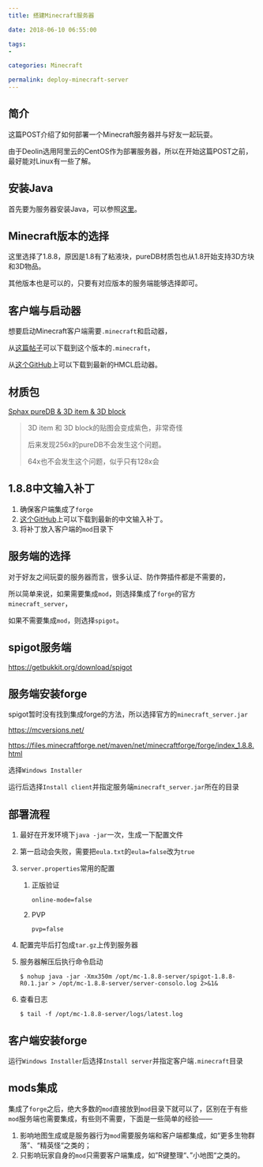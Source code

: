 ```yaml
---
title: 搭建Minecraft服务器

date: 2018-06-10 06:55:00

tags:
- 

categories: Minecraft

permalink: deploy-minecraft-server
---
```




## 简介

这篇POST介绍了如何部署一个Minecraft服务器并与好友一起玩耍。

由于Deolin选用阿里云的CentOS作为部署服务器，所以在开始这篇POST之前，最好能对Linux有一些了解。



## 安装Java

首先要为服务器安装Java，可以参照[这里](http://spldeolin.com/posts/centos-softwares/#JDK)。



## Minecraft版本的选择

这里选择了1.8.8，原因是1.8有了粘液块，pureDB材质包也从1.8开始支持3D方块和3D物品。

其他版本也是可以的，只要有对应版本的服务端能够选择即可。



## 客户端与启动器

想要启动Minecraft客户端需要`.minecraft`和启动器，

从[这篇帖子](http://www.mcbbs.net/forum.php?mod=viewthread&tid=38297&page=49&ordertype=1#pid547863)可以下载到这个版本的`.minecraft`，

从[这个GitHub](https://github.com/huanghongxun/HMCL/releases)上可以下载到最新的HMCL启动器。



## 材质包

[Sphax pureDB & 3D item & 3D block](http://bdcraft.net/purebdcraft-minecraft)

>3D item 和 3D block的贴图会变成紫色，非常奇怪
>
>后来发现256x的pureDB不会发生这个问题。
>
>64x也不会发生这个问题，似乎只有128x会



## 1.8.8中文输入补丁

1. 确保客户端集成了`forge`
2. [这个GitHub](https://github.com/zlainsama/InputFix/releases)上可以下载到最新的中文输入补丁。
3. 将补丁放入客户端的`mod`目录下



## 服务端的选择

对于好友之间玩耍的服务器而言，很多认证、防作弊插件都是不需要的，

所以简单来说，如果需要集成`mod`，则选择集成了`forge`的官方`minecraft_server`，

如果不需要集成`mod`，则选择`spigot`。



## spigot服务端

https://getbukkit.org/download/spigot



## 服务端安装forge

spigot暂时没有找到集成forge的方法，所以选择官方的`minecraft_server.jar`

https://mcversions.net/

https://files.minecraftforge.net/maven/net/minecraftforge/forge/index_1.8.8.html

选择`Windows Installer`

运行后选择`Install client`并指定服务端`minecraft_server.jar`所在的目录



## 部署流程

1. 最好在开发环境下`java -jar`一次，生成一下配置文件

2. 第一启动会失败，需要把`eula.txt`的`eula=false`改为`true`

3. `server.properties`常用的配置

   1. 正版验证

      ~~~properties
      online-mode=false
      ~~~

   2. PVP

      ~~~properties
      pvp=false
      ~~~

4. 配置完毕后打包成`tar.gz`上传到服务器

5. 服务器解压后执行命令启动

   ~~~shell
   $ nohup java -jar -Xmx350m /opt/mc-1.8.8-server/spigot-1.8.8-R0.1.jar > /opt/mc-1.8.8-server/server-consolo.log 2>&1&
   ~~~

6. 查看日志

   ~~~shell
   $ tail -f /opt/mc-1.8.8-server/logs/latest.log
   ~~~



## 客户端安装forge

运行`Windows Installer`后选择`Install server`并指定客户端`.minecraft`目录



## mods集成

集成了`forge`之后，绝大多数的`mod`直接放到`mod`目录下就可以了，区别在于有些`mod`服务端也需要集成，有些则不需要，下面是一些简单的经验——



1. 影响地图生成或是服务器行为`mod`需要服务端和客户端都集成，如“更多生物群落”、“精英怪“之类的；
2. 只影响玩家自身的`mod`只需要客户端集成，如”R键整理“、”小地图“之类的。